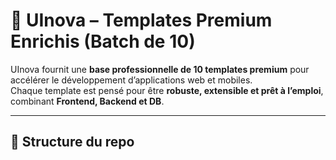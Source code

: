 # 🚀 UInova – Templates Premium Enrichis (Batch de 10)

UInova fournit une **base professionnelle de 10 templates premium** pour accélérer le développement d’applications web et mobiles.  
Chaque template est pensé pour être **robuste, extensible et prêt à l’emploi**, combinant **Frontend, Backend et DB**.  

---

## 📂 Structure du repo

